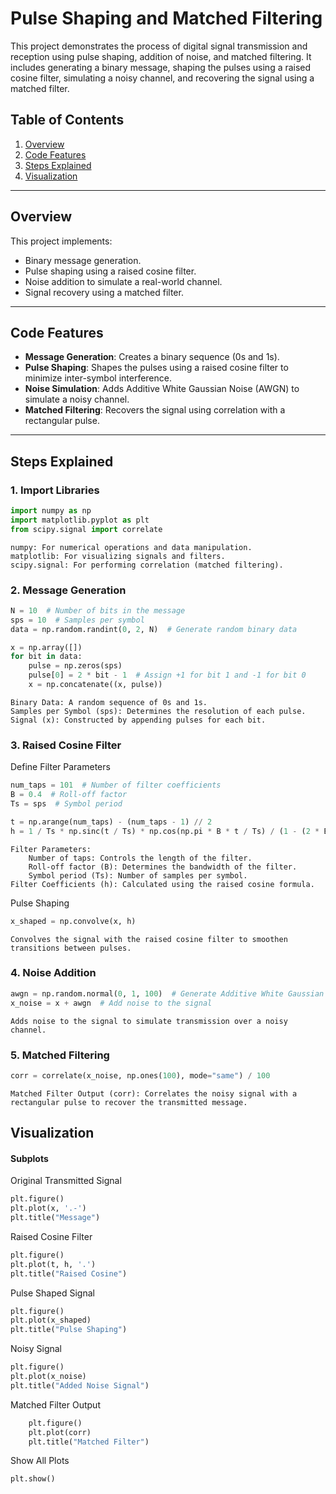 # Pulse Shaping and Matched Filtering

This project demonstrates the process of digital signal transmission and reception using pulse shaping, addition of noise, and matched filtering. It includes generating a binary message, shaping the pulses using a raised cosine filter, simulating a noisy channel, and recovering the signal using a matched filter.

## Table of Contents
1. [Overview](#overview)
2. [Code Features](#code-features)
3. [Steps Explained](#steps-explained)
4. [Visualization](#visualization)

---

## Overview
This project implements:
- Binary message generation.
- Pulse shaping using a raised cosine filter.
- Noise addition to simulate a real-world channel.
- Signal recovery using a matched filter.

---

## Code Features
- **Message Generation**: Creates a binary sequence (0s and 1s).
- **Pulse Shaping**: Shapes the pulses using a raised cosine filter to minimize inter-symbol interference.
- **Noise Simulation**: Adds Additive White Gaussian Noise (AWGN) to simulate a noisy channel.
- **Matched Filtering**: Recovers the signal using correlation with a rectangular pulse.

---

## Steps Explained

### 1. Import Libraries
```python
import numpy as np
import matplotlib.pyplot as plt
from scipy.signal import correlate
```
    numpy: For numerical operations and data manipulation.
    matplotlib: For visualizing signals and filters.
    scipy.signal: For performing correlation (matched filtering).

### 2. Message Generation
```python
N = 10  # Number of bits in the message
sps = 10  # Samples per symbol
data = np.random.randint(0, 2, N)  # Generate random binary data

x = np.array([])
for bit in data:
    pulse = np.zeros(sps)
    pulse[0] = 2 * bit - 1  # Assign +1 for bit 1 and -1 for bit 0
    x = np.concatenate((x, pulse))
```
    Binary Data: A random sequence of 0s and 1s.
    Samples per Symbol (sps): Determines the resolution of each pulse.
    Signal (x): Constructed by appending pulses for each bit.

### 3. Raised Cosine Filter
Define Filter Parameters
```python
num_taps = 101  # Number of filter coefficients
B = 0.4  # Roll-off factor
Ts = sps  # Symbol period

t = np.arange(num_taps) - (num_taps - 1) // 2
h = 1 / Ts * np.sinc(t / Ts) * np.cos(np.pi * B * t / Ts) / (1 - (2 * B * t / Ts) ** 2)
```
    Filter Parameters:
        Number of taps: Controls the length of the filter.
        Roll-off factor (B): Determines the bandwidth of the filter.
        Symbol period (Ts): Number of samples per symbol.
    Filter Coefficients (h): Calculated using the raised cosine formula.

Pulse Shaping
```python
x_shaped = np.convolve(x, h)
```
    Convolves the signal with the raised cosine filter to smoothen transitions between pulses.

### 4. Noise Addition
```python
awgn = np.random.normal(0, 1, 100)  # Generate Additive White Gaussian Noise
x_noise = x + awgn  # Add noise to the signal
```
    Adds noise to the signal to simulate transmission over a noisy channel.

### 5. Matched Filtering
```python
corr = correlate(x_noise, np.ones(100), mode="same") / 100
```
    Matched Filter Output (corr): Correlates the noisy signal with a rectangular pulse to recover the transmitted message.

## Visualization
#### Subplots

Original Transmitted Signal
```python
plt.figure()
plt.plot(x, '.-')
plt.title("Message")
```

Raised Cosine Filter
```python
plt.figure()
plt.plot(t, h, '.')
plt.title("Raised Cosine")
```

Pulse Shaped Signal
```python
plt.figure()
plt.plot(x_shaped)
plt.title("Pulse Shaping")
```

Noisy Signal
```python
plt.figure()
plt.plot(x_noise)
plt.title("Added Noise Signal")
```

Matched Filter Output
```python
    plt.figure()
    plt.plot(corr)
    plt.title("Matched Filter")
```

Show All Plots
```python
plt.show()
```
